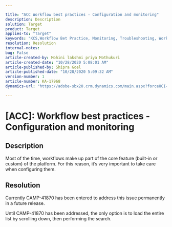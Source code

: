 ```yaml
---

title: "ACC Workflow best practices - Configuration and monitoring"
description: Description
solution: Target
product: Target
applies-to: "Target"
keywords: "KCS,Workflow Bet Practice, Monitoring, Troubleshooting, Workflow Performance, Workflow Slow"
resolution: Resolution
internal-notes:
bug: False
article-created-by: Mohini lakshmi priya Mothukuri
article-created-date: "10/28/2020 5:08:01 AM"
article-published-by: Shipra Goel
article-published-date: "10/28/2020 5:09:32 AM"
version-number: 1
article-number: KA-17968
dynamics-url: "https://adobe-sbx20.crm.dynamics.com/main.aspx?forceUCI=1&pagetype=entityrecord&etn=knowledgearticle&id=8f1ef987-db18-eb11-a813-000d3a19f370"

---
```


# [ACC]: Workflow best practices - Configuration and monitoring

## Description

Most of the time, workflows make up part of the core feature (built-in or custom) of the platform. For this reason, it’s very important to take care when configuring them.

## Resolution

Currently CAMP-41870 has been entered to address this issue permanently in a future release.

Until CAMP-41870 has been addressed, the only option is to load the entire list by scrolling down, then performing the search.
